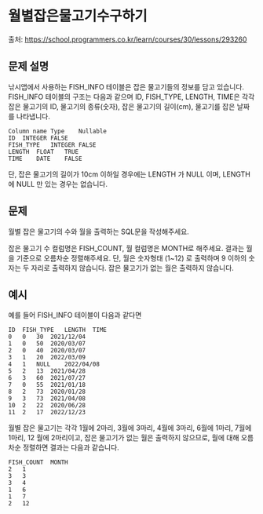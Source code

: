# 월별잡은물고기수구하기

출처: https://school.programmers.co.kr/learn/courses/30/lessons/293260

## 문제 설명

낚시앱에서 사용하는 FISH_INFO 테이블은 잡은 물고기들의 정보를 담고 있습니다. FISH_INFO 테이블의 구조는 다음과 같으며 ID, FISH_TYPE, LENGTH, TIME은 각각 잡은 물고기의 ID, 물고기의 종류(숫자), 잡은 물고기의 길이(cm), 물고기를 잡은 날짜를 나타냅니다.

```
Column name	Type	Nullable
ID	INTEGER	FALSE
FISH_TYPE	INTEGER	FALSE
LENGTH	FLOAT	TRUE
TIME	DATE	FALSE
```

단, 잡은 물고기의 길이가 10cm 이하일 경우에는 LENGTH 가 NULL 이며, LENGTH 에 NULL 만 있는 경우는 없습니다.

## 문제

월별 잡은 물고기의 수와 월을 출력하는 SQL문을 작성해주세요.

잡은 물고기 수 컬럼명은 FISH_COUNT, 월 컬럼명은 MONTH로 해주세요.
결과는 월을 기준으로 오름차순 정렬해주세요.
단, 월은 숫자형태 (1~12) 로 출력하며 9 이하의 숫자는 두 자리로 출력하지 않습니다. 잡은 물고기가 없는 월은 출력하지 않습니다.

## 예시

예를 들어 FISH_INFO 테이블이 다음과 같다면

```
ID	FISH_TYPE	LENGTH	TIME
0	0	30	2021/12/04
1	0	50	2020/03/07
2	0	40	2020/03/07
3	1	20	2022/03/09
4	1	NULL	2022/04/08
5	2	13	2021/04/28
6	3	60	2021/07/27
7	0	55	2021/01/18
8	2	73	2020/01/28
9	3	73	2021/04/08
10	2	22	2020/06/28
11	2	17	2022/12/23
```

월별 잡은 물고기는 각각 1월에 2마리, 3월에 3마리, 4월에 3마리, 6월에 1마리, 7월에 1마리, 12 월에 2마리이고, 잡은 물고기가 없는 월은 출력하지 않으므로, 월에 대해 오름차순 정렬하면 결과는 다음과 같습니다.

```
FISH_COUNT	MONTH
2	1
3	3
3	4
1	6
1	7
2	12
```
